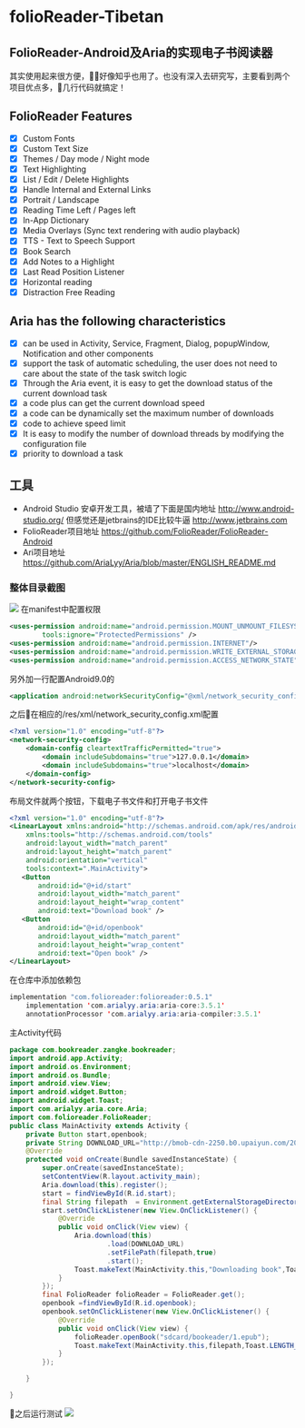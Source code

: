 # folioReader-Tibetan

## FolioReader-Android及Aria的实现电子书阅读器
   其实使用起来很方便，好像知乎也用了。也没有深入去研究写，主要看到两个项目优点多，几行代码就搞定！
## FolioReader Features
 - [x] Custom Fonts
 - [x] Custom Text Size
 - [x] Themes / Day mode / Night mode
 - [x] Text Highlighting
 - [x] List / Edit / Delete Highlights
 - [x] Handle Internal and External Links
 - [x] Portrait / Landscape
 - [x]  Reading Time Left / Pages left
 - [x] In-App Dictionary
 - [x] Media Overlays (Sync text rendering with audio playback)
 - [x] TTS - Text to Speech Support
 - [x] Book Search
 - [x] Add Notes to a Highlight
 - [x] Last Read Position Listener
 - [x] Horizontal reading
 - [x] Distraction Free Reading
## Aria has the following characteristics
 - [x] can be used in Activity, Service, Fragment, Dialog, popupWindow, Notification and other components
 - [x] support the task of automatic scheduling, the user does not need to care about the state of the task switch logic
 - [x] Through the Aria event, it is easy to get the download status of the current download task
 - [x] a code plus can get the current download speed
 - [x] a code can be dynamically set the maximum number of downloads
 - [x] code to achieve speed limit
 - [x] It is easy to modify the number of download threads by modifying the configuration file
 - [x] priority to download a task
## 工具
* Android Studio 安卓开发工具，被墙了下面是国内地址
http://www.android-studio.org/
但感觉还是jetbrains的IDE比较牛逼  http://www.jetbrains.com
* FolioReader项目地址
https://github.com/FolioReader/FolioReader-Android
* Ari项目地址
https://github.com/AriaLyy/Aria/blob/master/ENGLISH_README.md
### 整体目录截图
![](https://ws1.sinaimg.cn/large/9cd2f3a8ly1fxfqne7l0tj21z418gnii.jpg)
在manifest中配置权限

```xml
<uses-permission android:name="android.permission.MOUNT_UNMOUNT_FILESYSTEMS"
        tools:ignore="ProtectedPermissions" />
<uses-permission android:name="android.permission.INTERNET"/>
<uses-permission android:name="android.permission.WRITE_EXTERNAL_STORAGE"/>
<uses-permission android:name="android.permission.ACCESS_NETWORK_STATE"/>
```
另外加一行配置Android9.0的

```xml
<application android:networkSecurityConfig="@xml/network_security_config">
```
之后在相应的/res/xml/network_security_config.xml配置

```xml
<?xml version="1.0" encoding="utf-8"?>
<network-security-config>
    <domain-config cleartextTrafficPermitted="true">
        <domain includeSubdomains="true">127.0.0.1</domain>
        <domain includeSubdomains="true">localhost</domain>
    </domain-config>
</network-security-config>
```
布局文件就两个按钮，下载电子书文件和打开电子书文件

```xml
<?xml version="1.0" encoding="utf-8"?>
<LinearLayout xmlns:android="http://schemas.android.com/apk/res/android"
    xmlns:tools="http://schemas.android.com/tools"
    android:layout_width="match_parent"
    android:layout_height="match_parent"
    android:orientation="vertical"
    tools:context=".MainActivity">
   <Button
       android:id="@+id/start"
       android:layout_width="match_parent"
       android:layout_height="wrap_content"
       android:text="Download book" />
   <Button
       android:id="@+id/openbook"
       android:layout_width="match_parent"
       android:layout_height="wrap_content"
       android:text="Open book" />
</LinearLayout>
```
在仓库中添加依赖包

```java
implementation "com.folioreader:folioreader:0.5.1"
    implementation 'com.arialyy.aria:aria-core:3.5.1'
    annotationProcessor 'com.arialyy.aria:aria-compiler:3.5.1'
```
主Activity代码

```java
package com.bookreader.zangke.bookreader;
import android.app.Activity;
import android.os.Environment;
import android.os.Bundle;
import android.view.View;
import android.widget.Button;
import android.widget.Toast;
import com.arialyy.aria.core.Aria;
import com.folioreader.FolioReader;
public class MainActivity extends Activity {
    private Button start,openbook;
    private String DOWNLOAD_URL="http://bmob-cdn-2250.b0.upaiyun.com/2018/11/21/aefd267e400d1c8c8076ceed5d743ad2.epub";
    @Override
    protected void onCreate(Bundle savedInstanceState) {
        super.onCreate(savedInstanceState);
        setContentView(R.layout.activity_main);
        Aria.download(this).register();
        start = findViewById(R.id.start);
        final String filepath  = Environment.getExternalStorageDirectory().getPath()+"/bookeader/1.epub";
        start.setOnClickListener(new View.OnClickListener() {
            @Override
            public void onClick(View view) {
                Aria.download(this)
                        .load(DOWNLOAD_URL)
                        .setFilePath(filepath,true)
                        .start();
                Toast.makeText(MainActivity.this,"Downloading book",Toast.LENGTH_SHORT).show();
            }
        });
        final FolioReader folioReader = FolioReader.get();
        openbook =findViewById(R.id.openbook);
        openbook.setOnClickListener(new View.OnClickListener() {
            @Override
            public void onClick(View view) {
                folioReader.openBook("sdcard/bookeader/1.epub");
                Toast.makeText(MainActivity.this,filepath,Toast.LENGTH_SHORT).show();
            }
        });

    }

}
```
之后运行测试
![](https://ws1.sinaimg.cn/large/9cd2f3a8ly1fxfr0cogi0j20u01hc42b.jpg)
